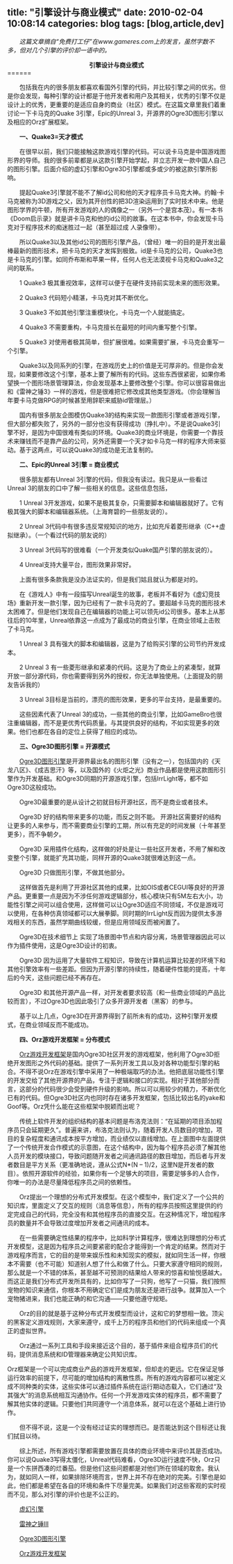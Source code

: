 title: "引擎设计与商业模式"
date: 2010-02-04 10:08:14
categories: blog
tags: [blog,article,dev]
---    
    
　　*这篇文章摘自“免费打工仔”在www.gameres.com上的发言，虽然字数不多，但对几个引擎的评价却一语中的。*  
  
<center><b>引擎设计与商业模式</b></center>
======

　　包括我在内的很多朋友都喜欢看国外引擎的代码，并比较引擎之间的优劣。但是你会发现，每种引擎的设计都是于他开发者和用户及其相关，优秀的引擎不仅是设计上的优秀，更重要的是适应自身的商业（社区）模式。在这篇文章里我们着重讨论一下卡马克的Quake 3引擎，Epic的Unreal 3，开源界的Ogre3D图形引擎以及相应的Orz扩展框架。  
  
　　<b>一、Quake3=天才模式</b>

　　在很早以前，我们只能接触这款游戏引擎的代码。可以说卡马克是中国游戏图形界的导师。我的很多前辈都是从这款引擎开始学起，并立志开发一款中国人自己的图形引擎。后面介绍的虚幻引擎和Ogre3D引擎都或多或少的被这款引擎所影响。

　　提起Quake3引擎就不能不了解id公司和他的天才程序员卡马克大神。约翰·卡马克被称为3D游戏之父，因为其开创性的把3D渲染运用到了实时技术中来。他是图形学界的牛顿，所有开发游戏的人的偶像之一（另外一个是宫本茂）。有一本书《Doom启示录》就是讲卡马克和他的id公司的故事。在这本书中，你会发现卡马克对于程序技术的痴迷胜过一起（甚至超过成 人录像带）。

　　所以Quake3以及其他id公司的图形引擎产品，（曾经）唯一的目的是开发出最棒最新的图形技术，把卡马克的天才发挥到极致。id是卡马克的公司，Quake3也是卡马克的引擎。如同乔布斯和苹果一样，任何人也无法漠视卡马克和Quake3之间的联系。

　　1 Quake3 极其重视效率，这样可以便于在硬件支持前实现未来的图形效果。

　　2 Quake3 代码短小精湛，卡马克对其不断优化。

　　3 Quake3 不如其他引擎注重模块化，卡马克一个人就能搞定。

　　4 Quake3 不需要重构，卡马克擅长在最短的时间内重写整个引擎。

　　5 Quake3 对使用者极其简单，但扩展很难。如果需要扩展，卡马克会重写一个引擎。

　　Quake3以及同系列的引擎，在游戏历史上的价值是无可厚非的。但是你会发现，如果要修改这个引擎，基本上要了解所有的代码。这些东西很紧密，如果你希望换一个图形场景管理算法，你会发现基本上要修改整个引擎。你可以很容易做出和《雷神之锤3》一样的游戏，但是很难把它修改成其他类型游戏。（你会理解当年要卡马克做RPG的时候甚至用辞职来威胁id管理层。）

　　国内有很多朋友企图模仿Quake3的结构来实现一款图形引擎或者游戏引擎，但大部分都失败了，另外的一部分也没有获得成功（挣扎中）。不是说Quake3引擎不好，是因为中国很难有类似的环境。Quake3的商业环境是，你需要一个靠技术来赚钱而不是靠产品的公司，另外还需要一个天才如卡马克一样的程序大师来驱动。基于这两点，可以说Quake3的成功是无法复制的。

　　<b>二、Epic的Unreal 3引擎 = 商业模式</b>

　　很多朋友都有Unreal 3引擎的代码，但我没有读过。我只是从一些看过Unreal 3的朋友的口中了解一些相关的信息。这些信息包括，

　　1 Unreal 3开发游戏，如果不是极其复杂，只需要脚本和编辑器就好了。它有极其强大的脚本和编辑器系统。（上海育碧的一些朋友说的）。

　　2 Unreal 3代码中有很多违反常规知识的地方，比如充斥着菱形继承（C++虚拟继承）。（一个看过代码的朋友说的）

　　3 Unreal 3代码写的很难看（一个开发类似Quake国产引擎的朋友说的）。

　　4 Unreal支持大量平台，图形效果非常好。

　　上面有很多条款我是没办法证实的，但是我们姑且就认为都是对的。

　　在《游戏人》中有一段描写Unreal诞生的故事，老板并不看好为《虚幻竞技场》重新开发一款引擎，因为已经有了一款卡马克的了。要超越卡马克的图形技术太困难了。但是他们发现自己在编辑器的功能上可以领先id公司很多。基本上从那往后的10年里，Unreal依靠这一点成为了最成功的商业引擎，在商业领域上击败了卡马克。

　　1 Unreal 3 具有强大的脚本和编辑器，这是为了给购买引擎的公司节约开发成本。

　　2 Unreal 3 有一些菱形继承和紧凑的代码。这是为了商业上的紧凑型，就算开放一部分源代码，你也需要得到另外的授权，你无法单独使用。（上面提及的朋友告诉我的）

　　3 Unreal 3目标是当前的，漂亮的图形效果，更多的平台支持，是最重要的。

　　这些因素代表了Unreal 3的成功，一些其他的商业引擎，比如GameBro也很注重编辑器，而不是更优秀代码质量。与其提供良好的结构，不如实现更多的效果。他们也都在各自的定位上获得了相应的成功。

　　<b>三、Ogre3D图形引擎 = 开源模式</b>

　　[Ogre3D图形引擎](http://ogre3d.cn)是开源界最出名的图形引擎（没有之一），包括国内的《天龙八区》、《成吉思汗》等，以及国外的《火炬之光》商业作品都是使用这款图形引擎作为开发基础。和Ogre3D同期的开源游戏引擎，包括IrrLight等，都不如Ogre3D这般成功。

　　Ogre3D最重要的是从设计之初就目标开源社区，而不是商业或者技术。

　　Ogre3D 好的结构带来更多的功能，而反之则不能。 开源社区需要好的结构让更多的人来参与，而不需要商业引擎的工期，所以有充足的时间发展（十年甚至更多），而不争朝夕。

　　Ogre3D 采用插件化结构，这样做的好处是让一些社区开发者，不用了解和改变整个引擎，就能扩充其功能，同样开源的Quake3就很难达到这一点。

　　Ogre3D 只做图形引擎，不做其他部分。

　　这样做首先是利用了开源社区其他的成果，比如OIS或者CEGUI等良好的开源产品。更重要一点是因为不涉任何游戏逻辑部分，核心模块只有5M左右大小，功能性引擎之间可以组合使用，这样做可以让Ogre3D适应不同领域，不仅是游戏可以使用，在各种仿真领域都可以大展拳脚。同时期的IrrLight反而因为提供太多游戏相关的东西，虽然学期曲线较缓，但是应用领域反而被闲置了。

　　Ogre3D在技术细节上 实现了场景图中节点和内容分离，场景管理器因此可以作为插件使用，这是Ogre3D设计的初衷。

　　Ogre3D 因为运用了大量软件工程知识，导致在计算机运算比较差的环境下和其他引擎效率有一些差距。但因为开源引擎的持续性，随着硬件性能的提高，十年后的今天，这些问题已经不再存在。

　　Ogre3D 和其他开源产品一样，对开发者要求较高（和一些商业领域的产品比较而言），不过Ogre3D也因此吸引了众多开源开发者（黑客）的参与。

　　基于以上几点，Ogre3D在开源界得到了前所未有的成功，这种引擎开发模式，在商业领域反而不能成功。

　　<b>四、Orz游戏开发框架 = 分布模式</b>

　　[Orz游戏开发框架](http://bbs.ogre3d.cn)是国内Ogre3D社区开发的游戏框架，他利用了Ogre3D拒绝开发图形之外代码的基础。提供了一系列开发工具以及对各种功能型引擎的粘合。不得不说Orz在游戏引擎中采用了一种极端取巧的办法。他把底层功能性引擎的开发交给了其他开源界的产品，专注于逻辑和接口的实现。相对于其他部分而言，这部分的代码很少会受到硬件升级的影响。所以可以用较少的精力，不断优化已有的代码。但Ogre3D社区内也同时存在诸多开发框架，包括比较出名的yake和Goof等。Orz凭什么能在这些框架中脱颖而出呢？

　　传统上软件开发的组织结构的基本问题是布洛克法则：“在延期的项目添加程序员只会延期更久”。普遍来讲，布洛克法则认为，随着开发人员数目的增加，项目的复杂程度和通讯成本按平方增加，而业绩仅以直线增加。在上面图中左面提供了一个传统开发合作模式的示意图，在这个结构中，因为每个程序员必须了解其他人员开发的模块接口，导致问题随开发者之间通讯路径的数目增加，而后者与开发者数目是平方关系（更准确地说，遵从公式N*(N – 1)/2，这里N是开发者的数目）。依照开源软件的经验，如果你有一个足够大的项目，需要足够多的人合作，你唯一的办法是尽量降低程序员之间的依赖性。

　　Orz提出一个理想的分布式开发模型。在这个模型中，我们定义了一个公共的知识库，里面定义了交互的规则（消息等信息），所有的程序员按照这里提供的约定完成自己的代码，完全没有和其他程序员的直接交互。在这种情况下，增加程序员的数量并不会导致过度增加开发者之间通讯的成本。

　　在一些需要确定性结果的程序中，比如科学计算程序，很难达到理想的分布式开发模型，这是因为程序员之间要紧密的配合才能得到一个肯定的结果。然而对于游戏程序而言，它的目的是带来娱乐性和未知现实的模拟，就如同生活一样，你根本不需要（也不可能）知道别人想了什么和做了什么。只要大家遵守相同的规则，那么就是一个不错的体系，甚至越不可预测的结果给人带来的惊喜和愉悦感越大。而这正是我们分布式开发所具有的，比如你写了一只狗，他写了一只猫，我们按照宠物的知识来通信，你根本不用确定它们是成为朋友还是进行战争。就算加入一个宠物猪进来，我们也能正确的和它沟通——只要他遵守规矩。

　　Orz的目的就是基于这种分布式开发模型而设计，这和它的梦想相一致。顶尖的黑客定义游戏规则，大家来遵守，成千上万的程序员和他们的代码来组成一个真正的虚拟世界。

　　Orz通过一系列工具和手段来接近这个目的，基于插件来组合程序员们的代码，提供消息系统和ID管理器来确定公共知识库。

Orz框架是一个可以完成商业产品的游戏开发框架，但却走的更远。它在保证足够运行效率的前提下，尽可能的增加结构的离散性质。所有的游戏内容都可以被定义成不同种类的实体，这些实体可以通过插件系统在运行期动态载入，它们通过“及其强大”的消息系统相互沟通协作。任何一个开发游戏实体的程序员，都不需要了解其他实体的逻辑。只要他们共同遵守一个消息体系，就可以在这个基础上进行协作。

　　但不得不说，这是一个没有经过证实的理想而已。是否能达到这个目标还让我们拭目以待。

　　综上所述，所有游戏引擎都需要放置在具体的商业环境中来评价其是否成功。你可以说Quake3写得太僵化，Unreal代码难看，Ogre3D运行速度不快，Orz只是一个东拼西凑的烂番茄。但是他们这些问题都是对他们所在领域的取舍。我认为，就如同人一样，如果排除环境而言，世界上并不存在绝对的完美。引擎也是如此，他们都是希望在各自的环境和条件下尽量完美。如果我们对这些客观的实时视而不见，那么对引擎的评价也是不公正的。

　　[虚幻引擎](http://baike.baidu.com/view/1349679.htm?fr=ala0_1)

　　[雷神之锤III](http://baike.baidu.com/view/751568.htm?fr=ala0_1)

　　[Ogre3D图形引擎](http://ogre3d.cn/)

　　[Orz游戏开发框架](http://class.gd/)